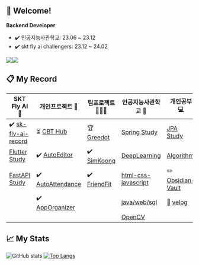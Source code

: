 ## 🚀 Welcome!
**Backend Developer**
- ✔️ 인공지능사관학교: 23.06 ~ 23.12
- ✔️ skt fly ai challengers: 23.12 ~ 24.02 


<img src="https://img.shields.io/badge/springboot-6DB33F?style=for-the-badge&logo=springboot&logoColor=white"><img src="https://img.shields.io/badge/linux-FCC624?style=for-the-badge&logo=linux&logoColor=black">  


## 📋 My Record

| SKT Fly AI 🦋 | 개인프로젝트 🧑 | 팀프로젝트 👨‍👦‍👦 | 인공지능사관학교 🏫 | 개인공부 💻 |
| ---- | ---- | ---- | ---- | ---- |
| ✔️ [sk-fly-ai-record](https://github.com/rimgosu/sk-fly-ai-record)  | ⏳ [CBT Hub](https://github.com/rimgosu/CbtHub)  | 🏆 [Greedot](https://github.com/GreeDot/greedot) | [Spring Study](https://github.com/rimgosu/SpringStudy) | [JPA Study](https://github.com/rimgosu/JpaStudy) |
| [Flutter Study](https://github.com/rimgosu/FlutterStudy) | ✔️ [AutoEditor](https://github.com/rimgosu/autoeditor)  | ✔️ [SimKoong](https://github.com/rimgosu/SimKoong)  | [DeepLearning](https://github.com/rimgosu/DeepLearning) | [Algorithm](https://github.com/rimgosu/Algorithm) |
| [FastAPI Study](https://github.com/rimgosu/FastApiStudy) | ✔️ [AutoAttendance](https://github.com/rimgosu/AutoAttendance)  | ✔️ [FriendFit](https://github.com/rimgosu/FriendFit)   | [html-css-javascript](https://github.com/rimgosu/html-css-javascript) | ✏️ [Obsidian-Vault](https://github.com/rimgosu/Obsidian-Vault)  |
|  | ✔️ [AppOrganizer](https://github.com/rimgosu/AppOrganizer)  |  | [java/web/sql](https://github.com/rimgosu/Lectures) | 📒 [velog](https://github.com/rimgosu/velog)  |
|  |  |  | [OpenCV](https://github.com/rimgosu/OpenCV) |  |

## 📈 My Stats

![GitHub stats](https://github-readme-stats.vercel.app/api?username=rimgosu&count_private=true&show_icons=true)
[![Top Langs](https://github-readme-stats.vercel.app/api/top-langs/?username=rimgosu&layout=compact&hide=jupyter%20notebook,css,scss,less)](https://github.com/anuraghazra/github-readme-stats)
